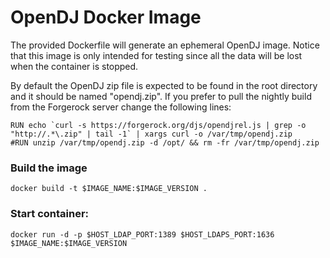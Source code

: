 # OpenDJ Docker Image

The provided Dockerfile will generate an ephemeral OpenDJ image. Notice that this image is only intended for testing since all the data will be lost when the container is stopped.

By default the OpenDJ zip file is expected to be found in the root directory and it should be named "opendj.zip". If you prefer to pull the nightly build from the Forgerock server change the following lines:

```
RUN echo `curl -s https://forgerock.org/djs/opendjrel.js | grep -o "http://.*\.zip" | tail -1` | xargs curl -o /var/tmp/opendj.zip
#RUN unzip /var/tmp/opendj.zip -d /opt/ && rm -fr /var/tmp/opendj.zip
```

### Build the image

```
docker build -t $IMAGE_NAME:$IMAGE_VERSION .
```

### Start container:

```
docker run -d -p $HOST_LDAP_PORT:1389 $HOST_LDAPS_PORT:1636 $IMAGE_NAME:$IMAGE_VERSION
```
